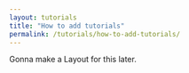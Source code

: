 ```yaml
---
layout: tutorials
title: "How to add tutorials"
permalink: /tutorials/how-to-add-tutorials/
---
```

Gonna make a Layout for this later.